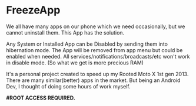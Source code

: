 # FreezeApp

We all have many apps on our phone which we need occasionally, but we cannot uninstall them. This App has the solution.

Any System or Installed App can be Disabled by sending them into hibernation mode. The App will be removed from app menu but could be enabled when needed. All services/notifications/broadcasts/etc won't work in disable mode. (So what we get is more precious RAM)

It's a personal project created to speed up my Rooted Moto X 1st gen 2013. There are many similar(better) apps in the market. But being an Android Dev, I thought of doing some hours of work myself. 

<b>#ROOT ACCESS REQUIRED.</b>
